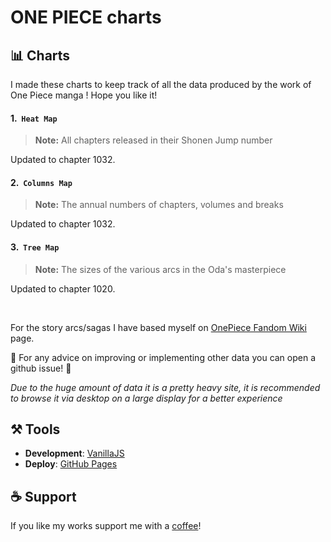 # ONE PIECE charts

## 📊 Charts


I made these charts to keep track of all the data produced by the work of One Piece manga ! Hope you like it!

#### 1.&nbsp; `Heat Map`

> **Note:** All chapters released in their Shonen Jump number 

Updated to chapter 1032.


#### 2.&nbsp; `Columns Map`

> **Note:** The annual numbers of chapters, volumes and breaks

Updated to chapter 1032.

#### 3.&nbsp; `Tree Map`

> **Note:** The sizes of the various arcs in the Oda's masterpiece

Updated to chapter 1020.

<br />

For the story arcs/sagas I have based myself on [OnePiece Fandom Wiki](https://onepiece.fandom.com/wiki/Story_Arcs) page.
<br />

📢 For any advice on improving or implementing other data you can open a github issue! 📢
<br />

_Due to the huge amount of data it is a pretty heavy site, it is recommended to browse it via desktop on a large display for a better experience_

## ⚒️ Tools
- **Development**: [VanillaJS](http://vanilla-js.com/)
- **Deploy**: [GitHub Pages](https://pages.github.com/)

## ☕️ Support
If you like my works support me with a [coffee](https://ko-fi.com/davidefiorini)!
